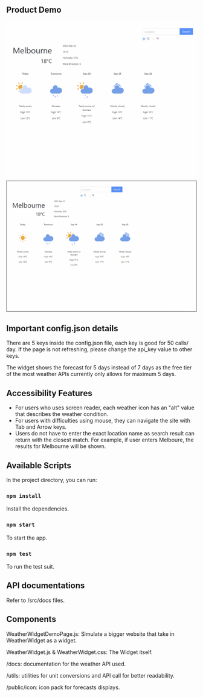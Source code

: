 ## Product Demo

![Alt Text](public/LocationChange.gif)
![Alt Text](public/ScreenResize.gif)

## Important config.json details
There are 5 keys inside the config.json file, each key is good for 50 calls/ day. If the page is not refreshing, please change the api_key value to other keys.

The widget shows the forecast for 5 days instead of 7 days as the free tier of the most weather APIs currently only allows for maximum 5 days. 

## Accessibility Features
<ul>
<li>For users who uses screen reader, each  weather icon has an "alt" value that describes the weather condition. 
<li>For users with difficulties using mouse, they can navigate the site with Tab and Arrow keys.
<li>Users do not have to enter the exact location name as search result can return with the closest match. For example, if user enters Melboure, the results for Melbourne will be shown.</ul>

## Available Scripts

In the project directory, you can run:
### `npm install`
Install the dependencies.

### `npm start`
To start the app.

### `npm test`
To run the test suit.

## API documentations
Refer to /src/docs files.


## Components
WeatherWidgetDemoPage.js: Simulate a bigger website that take in WeatherWidget as a widget.

WeatherWidget.js & WeatherWidget.css: The Widget itself.

/docs: documentation for the weather API used.

/utils: utilities for unit conversions and API call for better readability.

/public/icon: icon pack for forecasts displays.
